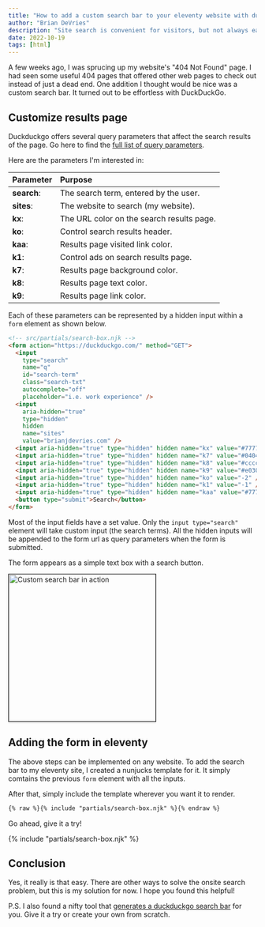 ```yaml
---
title: "How to add a custom search bar to your eleventy website with duckduckgo"
author: "Brian DeVries"
description: "Site search is convenient for visitors, but not always easy to implement. Duckduckgo offers url parameters to customize the search results look and feel so you can make your own custom site search bar."
date: 2022-10-19
tags: [html]
---
```


A few weeks ago, I was sprucing up my website's "404 Not Found" page. I had seen some useful 404 pages that offered other web pages to check out instead of just a dead end. One addition I thought would be nice was a custom search bar. It turned out to be effortless with DuckDuckGo.

## Customize results page

Duckduckgo offers several query parameters that affect the search results of the page. Go here to find the [full list of query parameters](https://help.duckduckgo.com/settings/params/).

Here are the parameters I'm interested in:

| Parameter   | Purpose                                   |
| :---------- | :---------------------------------------- |
| **search**: | The search term, entered by the user.     |
| **sites**:  | The website to search (my website).       |
| **kx**:     | The URL color on the search results page. |
| **ko**:     | Control search results header.            |
| **kaa**:    | Results page visited link color.          |
| **k1**:     | Control ads on search results page.       |
| **k7**:     | Results page background color.            |
| **k8**:     | Results page text color.                  |
| **k9**:     | Results page link color.                  |

Each of these parameters can be represented by a hidden input within a `form` element as shown below.

```html
<!-- src/partials/search-box.njk -->
<form action="https://duckduckgo.com/" method="GET">
  <input
    type="search"
    name="q"
    id="search-term"
    class="search-txt"
    autocomplete="off"
    placeholder="i.e. work experience" />
  <input
    aria-hidden="true"
    type="hidden"
    hidden
    name="sites"
    value="brianjdevries.com" />
  <input aria-hidden="true" type="hidden" hidden name="kx" value="#777777" />
  <input aria-hidden="true" type="hidden" hidden name="k7" value="#040404" />
  <input aria-hidden="true" type="hidden" hidden name="k8" value="#cccccc" />
  <input aria-hidden="true" type="hidden" hidden name="k9" value="#e03021" />
  <input aria-hidden="true" type="hidden" hidden name="ko" value="-2" />
  <input aria-hidden="true" type="hidden" hidden name="k1" value="-1" />
  <input aria-hidden="true" type="hidden" hidden name="kaa" value="#777777" />
  <button type="submit">Search</button>
</form>
```

Most of the input fields have a set value. Only the `input type="search"` element will take custom input (the search terms). All the hidden inputs will be appended to the form url as query parameters when the form is submitted.

The form appears as a simple text box with a search button.

<img style="border: 1px solid black;" alt="Custom search bar in action" src="/images/blog/custom-duckduckgo-search-bar/live-search-bar.jpg" height="298" />

## Adding the form in eleventy

The above steps can be implemented on any website. To add the search bar to my eleventy site, I created a nunjucks template for it. It simply comtains the previous `form` element with all the inputs.

After that, simply include the template wherever you want it to render.

```html
{% raw %}{% include "partials/search-box.njk" %}{% endraw %}
```

Go ahead, give it a try!

<div class="demo" data-demo-label="search box demo">

{% include "partials/search-box.njk" %}

</div>

## Conclusion

Yes, it really is that easy. There are other ways to solve the onsite search problem, but this is my solution for now. I hope you found this helpful!

P.S. I also found a nifty tool that [generates a duckduckgo search bar](https://patdryburgh.com/blog/adding-a-custom-duckduckgo-search-bar-to-your-site/) for you. Give it a try or create your own from scratch.
